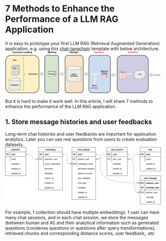 # 7 Methods to Enhance the Performance of a LLM RAG Application

It is easy to prototype your first LLM RAG (Retrieval Augmented Generation) application, e.g. using this [chat-langchain][chat-langchain] template with below architecture.
![basic-rag](media/basic-rag.png)

But it is hard to make it work well. In this article, I will share 7 methods to enhance the performance of the LLM RAG application.

## 1. Store message histories and user feedbacks
Long-term chat histories and user feedbacks are important for application analytics. Later you can use real questions from users to create evaluation datasets.
![rag-analysis-schema](media/rag-analysis-schema.svg)

For example, 1 collection should have multiple embeddings. 1 user can have many chat sessions, and in each chat session, we store the messages (between human and AI) and their analytical information such as generated questions (condense questions or questions after query transformations), retrieved chunks and corresponding distance scores, user feedback, .etc  


<!-- links -->

[chat-langchain]: https://github.com/langchain-ai/chat-langchain
[data-by-gfg]: https://gfgroup.atlassian.net/wiki/spaces/DATA/pages/2794389509/Data+by+GFG
[gbi]: https://gfgroup.atlassian.net/wiki/spaces/GBI/pages/1040711707/GBI+Documentation
[daas]: https://gfgroup.atlassian.net/wiki/spaces/DATA/pages/6094890/Data+Platform
